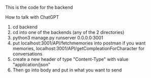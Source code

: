 This is the code for the backend


How to talk with ChatGPT 
1. cd backend
2. cd into one of the backends (any of the 2 directories)
3. python3 manage.py runserver 0.0.0.0:3001
4. put localhost:3001/API/fetchmemories into postman if you want memories, localhost:3001/API/getCompleationForCharacter for conversations
5. create a new header of type "Content-Type" with value "application/json"
6. Then go into body and put in what you want to send 
